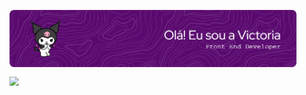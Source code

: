 ![Header](./header.png)


<img align="left" src="github-readme-stats-murex-rho-41.vercel.app/api?username=vllyxw&show_icons=true&hide_border=true"/>


